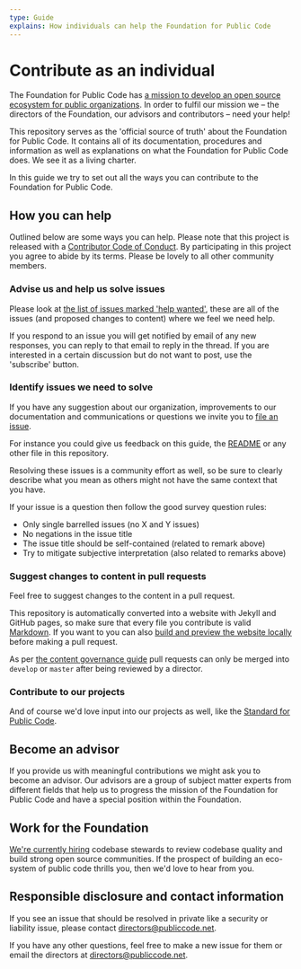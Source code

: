 ```yaml
---
type: Guide
explains: How individuals can help the Foundation for Public Code
---
```


# Contribute as an individual

The Foundation for Public Code has [a mission to develop an open source ecosystem for public organizations](../organization/mission.md). In order to fulfil our mission we – the directors of the Foundation, our advisors and contributors – need your help!

This repository serves as the 'official source of truth' about the Foundation for Public Code. It contains all of its documentation, procedures and information as well as explanations on what the Foundation for Public Code does. We see it as a living charter.

In this guide we try to set out all the ways you can contribute to the Foundation for Public Code.

## How you can help

Outlined below are some ways you can help. Please note that this project is released with a [Contributor Code of Conduct](../CODE_OF_CONDUCT.md). By participating in this project you agree to abide by its terms. Please be lovely to all other community members.

### Advise us and help us solve issues

Please look at [the list of issues marked 'help wanted'](https://github.com/publiccodenet/about/labels/help%20wanted), these are all of the issues (and proposed changes to content) where we feel we need help.

If you respond to an issue you will get notified by email of any new responses, you can reply to that email to reply in the thread. If you are interested in a certain discussion but do not want to post, use the 'subscribe' button.

### Identify issues we need to solve

If you have any suggestion about our organization, improvements to our documentation and communications or questions we invite you to [file an issue](https://github.com/publiccodenet/about/issues/new).

For instance you could give us feedback on this guide, the [README](../README.md) or any other file in this repository.

Resolving these issues is a community effort as well, so be sure to clearly describe what you mean as others might not have the same context that you have.

If your issue is a question then follow the good survey question rules:

* Only single barrelled issues (no X and Y issues)
* No negations in the issue title
* The issue title should be self-contained (related to remark above)
* Try to mitigate subjective interpretation (also related to remarks above)

### Suggest changes to content in pull requests

Feel free to suggest changes to the content in a pull request.

This repository is automatically converted into a website with Jekyll and GitHub pages, so make sure that every file you contribute is valid [Markdown](https://guides.github.com/features/mastering-markdown/). If you want to you can also [build and preview the website locally](../README.md) before making a pull request.

As per [the content governance guide](../GOVERNANCE.md) pull requests can only be merged into `develop` or `master` after being reviewed by a director.

### Contribute to our projects

And of course we'd love input into our projects as well, like the [Standard for Public Code](http://standard.publiccode.net/).

## Become an advisor

If you provide us with meaningful contributions we might ask you to become an advisor. Our advisors are a group of subject matter experts from different fields that help us to progress the mission of the Foundation for Public Code and have a special position within the Foundation.

## Work for the Foundation

[We're currently hiring](../roles/index.md) codebase stewards to review codebase quality and build strong open source communities. If the prospect of building an eco-system of public code thrills you, then we'd love to hear from you.

## Responsible disclosure and contact information

If you see an issue that should be resolved in private like a security or liability issue, please contact directors@publiccode.net.

If you have any other questions, feel free to make a new issue for them or email the directors at directors@publiccode.net.
